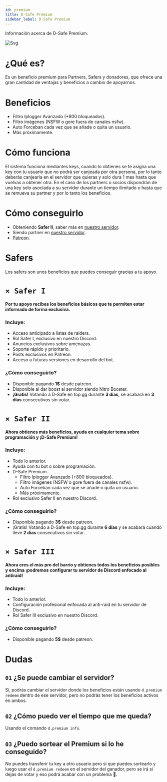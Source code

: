 ```yaml
---
id: premium
title: D-Safe Premium
sidebar_label: D-Safe Premium
---
```

Información acerca de D-Safe Premium.

![Svg](/img/premium.svg)

# ¿Qué es?
Es un beneficio premium para Partners, Safers y donadores, que ofrece una gran cantidad de ventajas y beneficios a cambio de apoyarnos.

# Beneficios
* Filtro Iplogger Avanzado (+800 bloqueados).
* Filtro imágenes (NSFW o gore fuera de canales nsfw).
* Auto Forceban cada vez que se añade o quita un usuario.
* Más próximamente.

# Cómo funciona
El sistema funciona mediantes keys, cuando lo obtienes se te asigna una key con tu usuario que no podrá ser canjeada por otra persona, por lo tanto deberás canjearla en el servidor que quieras y solo dura 1 mes hasta que vuelvas a obtener otra.
En el caso de los partners o socios dispondrán de una key solo asociada a su servidor durante un tiempo ilimitado o hasta que se remueva su partner y por lo tanto los beneficios.

# Cómo conseguirlo
* Obteniendo **Safer II**, saber más en [nuestro servidor](https://discordsafe.com/discord).
* Siendo partner en [nuestro servidor](https://discordsafe.com/discord).
* [Patreon](https://patreon.com/DiscordSafe).

# Safers
Los safers son unos beneficios que puedes conseguir gracias a tu apoyo.

# `× Safer I`
**Por tu apoyo recibes los beneficios básicos que te permiten estar informado de forma exclusiva.**

### Incluye:
* Acceso anticipado a listas de raiders.
* Rol Safer I, exclusivo en nuestro Discord.
* Anuncios exclusivos sobre amenazas.
* Soporte rápido y prioritario.
* Posts exclusivos en Patreon.
* Acceso a futuras versiones en desarrollo del bot.

### ¿Cómo conseguirlo?
* Disponible pagando **1$** desde patreon.
* Disponible al dar boost al servidor siendo Nitro Booster.
* **¡Gratis!** Votando a D-Safe en top.gg durante **3 días**, se acabará en **3 días** consecutivos sin votar.

# `× Safer II`
**Ahora obtienes más beneficios, ayuda en cualquier tema sobre programación y ¡D-Safe Premium!**

### Incluye:
* Todo lo anterior.
* Ayuda con tu bot o sobre programación.
* D-Safe Premium.
  * Filtro Iplogger Avanzado (+800 bloqueados). 
  * Filtro imágenes (NSFW o gore fuera de canales nsfw).
  * Auto Forceban cada vez que se añade o quita un usuario. 
  * Más próximamente.
* Rol exclusivo Safer II en nuestro Discord.

### ¿Cómo conseguirlo?
* Disponible pagando **3$** desde patreon.
* ¡Gratis! Votando a D-Safe en top.gg durante **6 días** y se acabará cuando lleve **2 días** consecutivos sin votar.

# `× Safer III`
**Ahora eres el más pro del barrio y obtienes todos los beneficios posibles y encima ¡podremos configurar tu servidor de Discord enfocado al antiraid!**

### Incluye:
* Todo lo anterior.
* Configuración profesional enfocada al anti-raid en tu servidor de Discord.
* Rol Safer III exclusivo en nuestro Discord.

### ¿Cómo conseguirlo?
* Disponible pagando **5$** desde patreon.

# Dudas

## ``01`` ¿Se puede cambiar el servidor?
Sí, podrás cambiar el servidor donde los beneficios están usando ``d.premium redeem`` dentro de ese servidor, pero no podrás tener los beneficios activos en ambos.

## ``02`` ¿Cómo puedo ver el tiempo que me queda?
Usando el comando ``d.premium info``.

## ``03`` ¿Puedo sortear el Premium si lo he conseguido?
No puedes transferir tu key a otro usuario pero si que puedes sortearlo y luego usar el ``d.premium redeem`` en el servidor del ganador, pero se irá si dejas de votar y eso podrá acabar con un problema 🤔.
